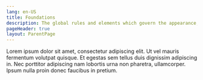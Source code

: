 ```yaml
---
lang: en-US
title: Foundations 
description: The global rules and elements which govern the appearance, structure and behaviour of components.
pageHeader: true
layout: ParentPage
---
```

Lorem ipsum dolor sit amet, consectetur adipiscing elit. Ut vel mauris fermentum volutpat quisque. Et egestas sem tellus duis dignissim adipiscing in. Nec porttitor adipiscing nam lobortis urna non pharetra, ullamcorper. Ipsum nulla proin donec faucibus in pretium.

<TwoCards :contents="[
{ title: 'When to use', text: 'Lorem ipsum dolor sit amet, consectetur adipiscing elit. Ut vel mauris fermentum volutpat quisque. Et egestas sem tellus duis dignissim adipiscing in. Nec porttitor adipiscing nam lobortis urna non pharetra, ullamcorper. Ipsum nulla proin donec faucibus in pretium.'},
{ title: 'When not to use', text: 'Lorem ipsum dolor sit amet, consectetur adipiscing elit. Ut vel mauris fermentum volutpat quisque. Et egestas sem tellus duis dignissim adipiscing in. Nec porttitor adipiscing nam lobortis urna non pharetra, ullamcorper. Ipsum nulla proin donec faucibus in pretium.'},
]"/>

<SubMenuCards/>
